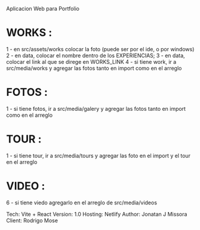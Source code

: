 Aplicacion Web para Portfolio

WORKS :
=======
1 - en src/assets/works colocar la foto (puede ser por el ide, o por windows)
2 - en data, colocar el nombre dentro de los EXPERIENCIAS;
3 - en data, colocar el link al que se direge en WORKS_LINK
4 - si tiene work, ir a src/media/works y agregar las fotos tanto en import como en el arreglo

FOTOS :
=======
1 - si tiene fotos, ir a src/media/galery y agregar las fotos tanto en import como en el arreglo

TOUR :
=======
1 - si tiene tour, ir a src/media/tours y agregar las foto en el import y el tour en el arreglo

VIDEO :
========
6 - si tiene viedo agregarlo en el arreglo de src/media/videos


Tech: Vite + React
Version: 1.0
Hosting: Netlify
Author: Jonatan J Missora
Client: Rodrigo Mose